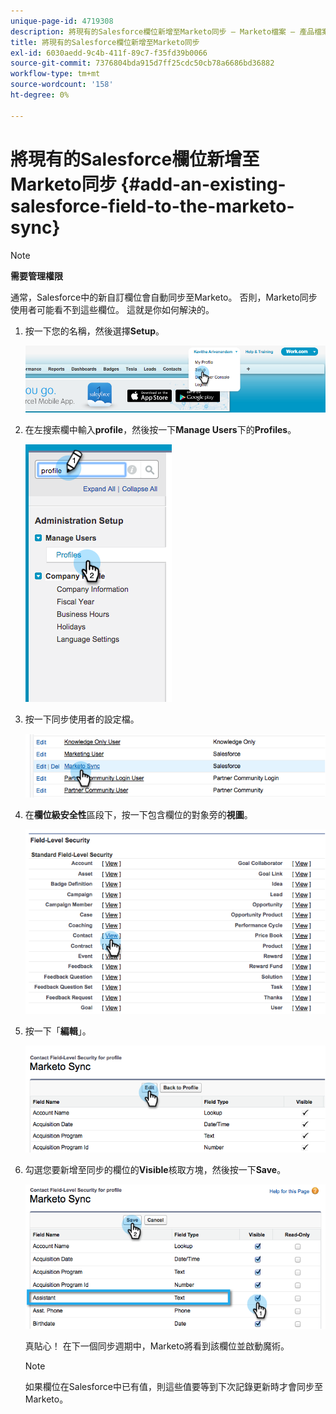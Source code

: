 ```yaml
---
unique-page-id: 4719308
description: 將現有的Salesforce欄位新增至Marketo同步 — Marketo檔案 — 產品檔案
title: 將現有的Salesforce欄位新增至Marketo同步
exl-id: 6030aedd-9c4b-411f-89c7-f35fd39b0066
source-git-commit: 7376804bda915d7ff25cdc50cb78a6686bd36882
workflow-type: tm+mt
source-wordcount: '158'
ht-degree: 0%

---
```


# 將現有的Salesforce欄位新增至Marketo同步 {#add-an-existing-salesforce-field-to-the-marketo-sync}

>[!NOTE]
>
>**需要管理權限**

通常，Salesforce中的新自訂欄位會自動同步至Marketo。 否則，Marketo同步使用者可能看不到這些欄位。 這就是你如何解決的。

1. 按一下您的名稱，然後選擇&#x200B;**Setup**。

   ![](assets/image2015-6-30-14-3a20-3a6.png)

1. 在左搜索欄中輸入&#x200B;**profile**，然後按一下&#x200B;**Manage Users**&#x200B;下的&#x200B;**Profiles**。

   ![](assets/image2015-6-30-14-3a20-3a52.png)

1. 按一下同步使用者的設定檔。

   ![](assets/image2015-6-30-14-3a23-3a41.png)

1. 在&#x200B;**欄位級安全性**&#x200B;區段下，按一下包含欄位的對象旁的&#x200B;**視圖**。

   ![](assets/image2015-6-30-14-3a23-3a59.png)

1. 按一下「**編輯**」。

   ![](assets/image2015-6-30-14-3a24-3a28.png)

1. 勾選您要新增至同步的欄位的&#x200B;**Visible**&#x200B;核取方塊，然後按一下&#x200B;**Save**。

   ![](assets/image2015-6-30-14-3a24-3a49.png)

   真貼心！ 在下一個同步週期中，Marketo將看到該欄位並啟動魔術。

   >[!NOTE]
   >
   > 如果欄位在Salesforce中已有值，則這些值要等到下次記錄更新時才會同步至Marketo。
